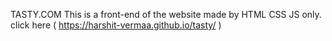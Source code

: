 TASTY.COM
This is a front-end of the website made by HTML CSS JS only. 
click here ( https://harshit-vermaa.github.io/tasty/ )
